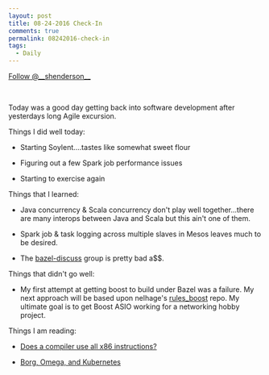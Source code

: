 ```yaml
---
layout: post
title: 08-24-2016 Check-In
comments: true
permalink: 08242016-check-in
tags:
  - Daily
---
```


<div><!-- <a href="https://twitter.com/share" class="twitter-share-button" data-via="__shenderson__">Tweet</a> --><a class="twitter-follow-button" data-show-count="false" href="https://twitter.com/__shenderson__">Follow @__shenderson__</a> <script>!function(d,s,id){var js,fjs=d.getElementsByTagName(s)[0],p=/^http:/.test(d.location)?'http':'https';if(!d.getElementById(id)){js=d.createElement(s);js.id=id;js.src=p+'://platform.twitter.com/widgets.js';fjs.parentNode.insertBefore(js,fjs);}}(document, 'script', 'twitter-wjs');</script></div>

<script>!function(d,s,id){var js,fjs=d.getElementsByTagName(s)[0];if(!d.getElementById(id)){js=d.createElement(s);js.id=id;js.src="//platform.twitter.com/widgets.js";fjs.parentNode.insertBefore(js,fjs);}}(document,"script","twitter-wjs");</script>

&nbsp;

Today was a good day getting back into software development after yesterdays long Agile excursion.

Things I did well today:

  * Starting Soylent....tastes like somewhat sweet flour

  * Figuring out a few Spark job performance issues

  * Starting to exercise again

Things that I learned:

  * Java concurrency & Scala concurrency don't play well together...there are many interops between Java and Scala but this ain't one of them.

  * Spark job & task logging across multiple slaves in Mesos leaves much to be desired.

  * The [bazel-discuss](https://groups.google.com/forum/#!forum/bazel-discuss) group is pretty bad a$$.

Things that didn't go well:

  * My first attempt at getting boost to build under Bazel was a failure.  My next approach will be based upon nelhage's [rules_boost](https://github.com/nelhage/rules_boost) repo.  My ultimate goal is to get Boost ASIO working for a networking hobby project.

Things I am reading:

  * [Does a compiler use all x86 instructions?](http://pepijndevos.nl/2016/08/24/x86-instruction-distribution.html)

  * [Borg, Omega, and Kubernetes](http://research.google.com/pubs/pub44843.html)
